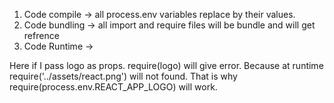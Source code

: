 1) Code compile -> all process.env variables replace by their values.
2) Code bundling -> all import and require files will be bundle and will get refrence
3) Code Runtime -> 

Here if I pass logo as props. require(logo) will give error. Because at runtime 
require('../assets/react.png') will not found. That is why require(process.env.REACT_APP_LOGO) will work.